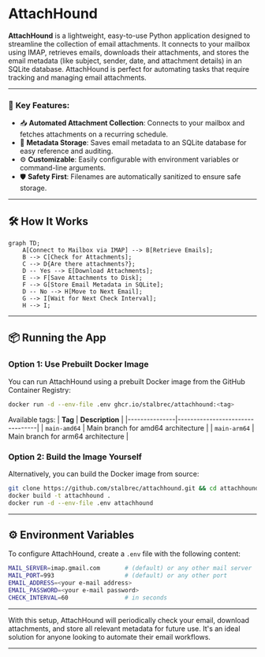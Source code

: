 # AttachHound

**AttachHound** is a lightweight, easy-to-use Python application designed to streamline the collection of email attachments. It connects to your mailbox using IMAP, retrieves emails, downloads their attachments, and stores the email metadata (like subject, sender, date, and attachment details) in an SQLite database. AttachHound is perfect for automating tasks that require tracking and managing email attachments.

---

### 🚀 **Key Features**:
- 📥 **Automated Attachment Collection**: Connects to your mailbox and fetches attachments on a recurring schedule.
- 💾 **Metadata Storage**: Saves email metadata to an SQLite database for easy reference and auditing.
- ⚙️ **Customizable**: Easily configurable with environment variables or command-line arguments.
- 🛡️ **Safety First**: Filenames are automatically sanitized to ensure safe storage.

---

## 🛠️ **How It Works**
```mermaid
graph TD;
    A[Connect to Mailbox via IMAP] --> B[Retrieve Emails];
    B --> C[Check for Attachments];
    C --> D{Are there attachments?};
    D -- Yes --> E[Download Attachments];
    E --> F[Save Attachments to Disk];
    F --> G[Store Email Metadata in SQLite];
    D -- No --> H[Move to Next Email];
    G --> I[Wait for Next Check Interval];
    H --> I;
```

---

## 📦 **Running the App**

### **Option 1: Use Prebuilt Docker Image**
You can run AttachHound using a prebuilt Docker image from the GitHub Container Registry:
```bash
docker run -d --env-file .env ghcr.io/stalbrec/attachhound:<tag>
```

Available tags:
| **Tag**       | **Description**                 |
|---------------|---------------------------------|
| `main-amd64`  | Main branch for amd64 architecture |
| `main-arm64`  | Main branch for arm64 architecture |

### **Option 2: Build the Image Yourself**
Alternatively, you can build the Docker image from source:
```bash
git clone https://github.com/stalbrec/attachhound.git && cd attachhound
docker build -t attachhound .
docker run -d --env-file .env attachhound
```

---

## ⚙️ **Environment Variables**

To configure AttachHound, create a `.env` file with the following content:

```bash
MAIL_SERVER=imap.gmail.com       # (default) or any other mail server
MAIL_PORT=993                    # (default) or any other port
EMAIL_ADDRESS=<your e-mail address>
EMAIL_PASSWORD=<your e-mail password>
CHECK_INTERVAL=60                # in seconds
```

---

With this setup, AttachHound will periodically check your email, download attachments, and store all relevant metadata for future use. It's an ideal solution for anyone looking to automate their email workflows.

---